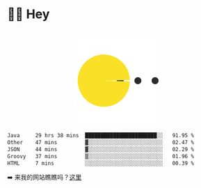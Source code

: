 
# 👋🏻 Hey
<div align="center">
	<br>
	<img src="https://raw.githubusercontent.com/Aniket965/Aniket965/master/pacman.svg?sanitize=true" width="200" height="200">
	<br>
</div>

<!--START_SECTION:waka-->
```text
Java     29 hrs 38 mins  ███████████████████████░░   91.95 % 
Other    47 mins         ▓░░░░░░░░░░░░░░░░░░░░░░░░   02.47 % 
JSON     44 mins         ▓░░░░░░░░░░░░░░░░░░░░░░░░   02.29 % 
Groovy   37 mins         ▒░░░░░░░░░░░░░░░░░░░░░░░░   01.96 % 
HTML     7 mins          ░░░░░░░░░░░░░░░░░░░░░░░░░   00.39 % 
```
<!--END_SECTION:waka-->

 ➡️  来我的网站瞧瞧吗？[这里](https://www.shaolongfei.com)

